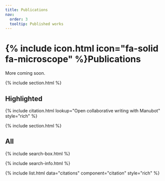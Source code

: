 ```yaml
---
title: Publications
nav:
  order: 3
  tooltip: Published works
---
```


# {% include icon.html icon="fa-solid fa-microscope" %}Publications

More coming soon.

{% include section.html %}

## Highlighted

{% include citation.html lookup="Open collaborative writing with Manubot" style="rich" %}

{% include section.html %}

## All

{% include search-box.html %}

{% include search-info.html %}

{% include list.html data="citations" component="citation" style="rich" %}

